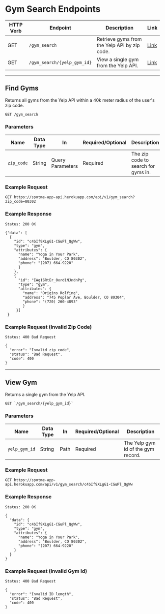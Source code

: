 # Gym Search Endpoints

HTTP Verb | Endpoint                   | Description                | Link
----------|----------------------------|----------------------------|---------------------------
GET       | `/gym_search` | Retrieve gyms from the Yelp API by zip code.     | [Link](#find-gyms)
GET       | `/gym_search/{yelp_gym_id}` | View a single gym from the Yelp API.     | [Link](#view-gym)


---
## Find Gyms

Returns all gyms from the Yelp API within a 40k meter radius of the user's zip code.

```
GET /gym_search
```


### Parameters

Name       | Data Type    | In    | Required/Optional | Description
-----------|--------------|-------|-------------------|------------
`zip_code`  | String      | Query Parameters  | Required          | The zip code to search for gyms in.

### Example Request

```
GET https://spotme-app-api.herokuapp.com/api/v1/gym_search?zip_code=80302
```

### Example Response

```
Status: 200 OK
```

```
{"data": [
  {
    "id": "c4bIf9XLgG1-CGuPl_QgWw",
    "type": "gym",
    "attributes": {
      "name": "Yoga in Your Park",
      "address": "Boulder, CO 80302",
      "phone": "(207) 664-9220"
      }
    },
    {
      "id": "EAg1SRtEr_0xrd1NJndnPg",
      "type": "gym",
      "attributes": {
        "name": "Origins Rolfing",
        "address": "745 Poplar Ave, Boulder, CO 80304",
        "phone": "(720) 260-4893"
        }
     }]
 }
```

### Example Request (Invalid Zip Code)

```
Status: 400 Bad Request
```

```
{
  "error": "Invalid zip code",
  "status": "Bad Request",
  "code": 400
}
```

---

## View Gym

Returns a single gym from the Yelp API.

```
GET `/gym_search/{yelp_gym_id}`
```

### Parameters

Name       | Data Type    | In    | Required/Optional | Description
-----------|--------------|-------|-------------------|------------
`yelp_gym_id`  | String      | Path  | Required          | The Yelp gym id of the gym record.

### Example Request

```
GET https://spotme-app-api.herokuapp.com/api/v1/gym_search/c4bIf9XLgG1-CGuPl_QgWw
```

### Example Response

```
Status: 200 OK
```

```
{
  "data": {
    "id": "c4bIf9XLgG1-CGuPl_QgWw",
    "type": "gym",
    "attributes": {
      "name": "Yoga in Your Park",
      "address": "Boulder, CO 80302",
      "phone": "(207) 664-9220"
    }
  }
}
```

### Example Request (Invalid Gym Id)

```
Status: 400 Bad Request
```

```
{
  "error": "Invalid ID length",
  "status": "Bad Request",
  "code": 400
}
```
